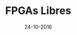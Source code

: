 ---
title: FPGAs Libres
speaker: Juan González Gómez (Obijuan)
bio: Apasionado de la robótica y el conocimiento libre, campos en los que es conocido como Obijuan. Juan, es Ingeniero de Telecomunicaciones por la Universidad Politécnica de Madrid y Doctor en robótica por la Universidad Autónoma de Madrid. Es un “Maker” por vocación, impulsor de la comunidad Clone Wars, la comunidad de referencia de los makers españoles creada dentro de la comunidad RepRap, y que utiliza las impresoras 3D desde el 2009 para materializar sus diseños y divulgarlos en la comunidad. Su gran pasión es crear nuevos diseños de robots imprimibles y compartirlos con todo el mundo. Es un firme defensor del movimiento de software libre y de los nuevos ecosistemas que están apareciendo&#58; el hardware libre y la cultura libre. Su convicción es que compartir es la clave para avanzar
date: 24-10-2016
time: 16:00-17:00
link:  http://fpgawars.github.io/
github:  https://github.com/Obijuan
description: Por primera vez en 30 años, se dispone de herramientas libres para cerrar el ciclo completo de diseño con FPGAs, desde el verilog hasta la generación del bitstream. Esto nos aproxima a la idea de poder tener nuestros propios chips libres. En esta charla primero se introducen las FPGAs y el proyecto Icestorm, y luego se muestran las herramientas apio, apio-ide y icestudio que permiten trabajar con las FPGAs libres de Lattice, de la familia ICE40. Se muestran las alternativas que hay de tarjetas entrenadoras con FPGAs libres y se hace hincapié en la Icezum Alhambra&#58; una tarjeta con FPGA compatible con Arduino diseñada en Pinos del Valle, Granada.
keyword: fpgas
---